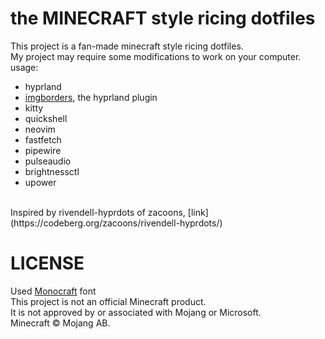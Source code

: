 # the MINECRAFT style ricing dotfiles
This project is a fan-made minecraft style ricing dotfiles.<br>
My project may require some modifications to work on your computer.<br>
usage:
- hyprland
- [imgborders](https://codeberg.org/zacoons/imgborders), the hyprland plugin
- kitty
- quickshell
- neovim
- fastfetch
- pipewire
- pulseaudio
- brightnessctl
- upower
<br>
Inspired by rivendell-hyprdots of zacoons, [link](https://codeberg.org/zacoons/rivendell-hyprdots/)<br>

# LICENSE
Used [Monocraft](https://github.com/IdreesInc/Monocraft) font<br>
This project is not an official Minecraft product.<br>
It is not approved by or associated with Mojang or Microsoft.<br>
Minecraft © Mojang AB.
